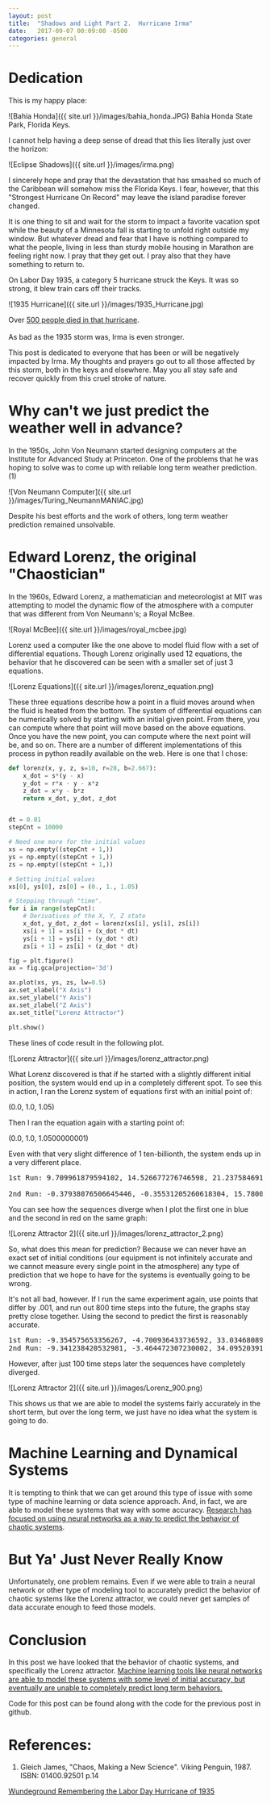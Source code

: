 ```yaml
---
layout: post
title:  "Shadows and Light Part 2.  Hurricane Irma"
date:   2017-09-07 00:09:00 -0500
categories: general
---
```


# Dedication

This is my happy place:

![Bahia Honda]({{ site.url }}/images/bahia_honda.JPG)
Bahia Honda State Park, Florida Keys.

I cannot help having a deep sense of dread that this lies literally just over the horizon:

![Eclipse Shadows]({{ site.url }}/images/irma.png)

I sincerely hope and pray that the devastation that has smashed so much of the Caribbean will somehow miss the Florida Keys.  I fear, however, that this "Strongest Hurricane On Record" may leave the island paradise forever changed.  

It is one thing to sit and wait for the storm to impact a favorite vacation spot while the beauty of a Minnesota fall is starting to unfold right outside my window.  But whatever dread and fear that I have is nothing compared to what the people, living in less than sturdy mobile housing in Marathon are feeling right now.  I pray that they get out.  I pray also that they have something to return to.  

On Labor Day 1935, a category 5 hurricane struck the Keys.  It was so strong, it blew train cars off their tracks. 

![1935 Hurricane]({{ site.url }}/images/1935_Hurricane.jpg)

Over [500 people died in that hurricane](https://www.wunderground.com/blog/JeffMasters/remembering-the-labor-day-hurricane-of-1935-in-the-florida-keys.html).<br><br>As bad as the 1935 storm was, Irma is even stronger.

This post is dedicated to everyone that has been or will be negatively impacted by Irma.  My thoughts and prayers go out to all those affected by this storm, both in the keys and elsewhere.  May you all stay safe and recover quickly from this cruel stroke of nature.

# Why can't we just predict the weather well in advance?

In the 1950s, John Von Neumann started designing computers at the Institute for Advanced Study at Princeton.  One of the problems that he was hoping to solve was to come up with reliable long term weather prediction.(1) 

![Von Neumann Computer]({{ site.url }}/images/Turing_NeumannMANIAC.jpg)


Despite his best efforts and the work of others, long term weather prediction remained unsolvable.  

# Edward Lorenz, the original "Chaostician"
In the 1960s, Edward Lorenz, a mathematician and meteorologist at MIT was attempting to model the dynamic flow of the atmosphere with a computer that was different from Von Neumann's; a Royal McBee.

![Royal McBee]({{ site.url }}/images/royal_mcbee.jpg)

Lorenz used a computer like the one above to model fluid flow with a set of differential equations.  Though Lorenz originally used 12 equations, the behavior that he discovered can be seen with a smaller set of just 3 equations.  

![Lorenz Equations]({{ site.url }}/images/lorenz_equation.png)

These three equations describe how a point in a fluid moves around when the fluid is heated from the bottom. The system of differential equations can be numerically solved by starting with an initial given point. From there, you can compute where that point will move based on the above equations. Once you have the new point, you can compute where the next point will be, and so on. There are a number of different implementations of this process in python readily available on the web.  Here is one that I chose:


```python
def lorenz(x, y, z, s=10, r=28, b=2.667):
    x_dot = s*(y - x)
    y_dot = r*x - y - x*z
    z_dot = x*y - b*z
    return x_dot, y_dot, z_dot


dt = 0.01
stepCnt = 10000

# Need one more for the initial values
xs = np.empty((stepCnt + 1,))
ys = np.empty((stepCnt + 1,))
zs = np.empty((stepCnt + 1,))

# Setting initial values
xs[0], ys[0], zs[0] = (0., 1., 1.05)

# Stepping through "time".
for i in range(stepCnt):
    # Derivatives of the X, Y, Z state
    x_dot, y_dot, z_dot = lorenz(xs[i], ys[i], zs[i])
    xs[i + 1] = xs[i] + (x_dot * dt)
    ys[i + 1] = ys[i] + (y_dot * dt)
    zs[i + 1] = zs[i] + (z_dot * dt)

fig = plt.figure()
ax = fig.gca(projection='3d')

ax.plot(xs, ys, zs, lw=0.5)
ax.set_xlabel("X Axis")
ax.set_ylabel("Y Axis")
ax.set_zlabel("Z Axis")
ax.set_title("Lorenz Attractor")

plt.show()
```
These lines of code result in the following plot.
 
![Lorenz Attractor]({{ site.url }}/images/lorenz_attractor.png)
 
What Lorenz discovered is that if he started with a slightly different initial position, the system would end up in a completely different spot.  To see this in action, I ran the Lorenz system of equations first with an initial point of:
  
(0.0, 1.0, 1.05)  

Then I ran the equation again with a starting point of:

(0.0, 1.0, 1.0500000001)

Even with that very slight difference of 1 ten-billionth, the system ends up in a very different place.

<pre>
1st Run: 9.709961879594102, 14.526677276746598, 21.237584691842496<br>
2nd Run: -0.37938076506645446, -0.35531205260618304, 15.78002362694307
</pre>

You can see how the sequences diverge when I plot the first one in blue and the second in red on the same graph:

![Lorenz Attractor 2]({{ site.url }}/images/lorenz_attractor_2.png)

So, what does this mean for prediction?  Because we can never have an exact set of initial conditions (our equipment is not infinitely accurate and we cannot measure every single point in the atmosphere) any type of prediction that we hope to have for the systems is eventually going to be wrong.

It's not all bad, however.  If I run the same experiment again, use points that differ by .001, and run out 800 time steps into the future, the graphs stay pretty close together.  Using the second to predict the first is reasonably accurate.

<pre>
1st Run: -9.354575653356267, -4.700936433736592, 33.034680891870465
2nd Run: -9.341238420532981, -3.464472307230002, 34.095203914473736
</pre>

However, after just 100 time steps later the sequences have completely diverged.

![Lorenz Attractor 2]({{ site.url }}/images/Lorenz_900.png)

This shows us that we are able to model the systems fairly accurately in the short term, but over the long term, we just have no idea what the system is going to do.

# Machine Learning and Dynamical Systems

It is tempting to think that we can get around this type of issue with some type of machine learning or data science approach.  And, in fact, we are able to model these systems that way with some accuracy.  [Research has focused on using neural networks as a way to predict the behavior of chaotic systems](http://journals.ametsoc.org/doi/pdf/10.1175/1520-0477%281998%29079%3C1855%3AANNMTP%3E2.0.CO%3B2).  

# But Ya' Just Never Really Know

Unfortunately, one problem remains.  Even if we were able to train a neural network or other type of modeling tool to accurately predict the behavior of chaotic systems like the Lorenz attractor, we could never get samples of data accurate enough to feed those models.

# Conclusion

In this post we have looked that the behavior of chaotic systems, and specifically the Lorenz attractor.  [Machine learning tools like neural networks are able to model these systems with some level of initial accuracy, but eventually are unable to completely predict long term behaviors.](http://ieeexplore.ieee.org/document/5761346/)

Code for this post can be found along with the code for the previous post in github.

# References:

1.  Gleich James, "Chaos, Making a New Science".  Viking Penguin, 1987.  ISBN: 01400.92501  p.14

[Wundeground Remembering the Labor Day Hurricane of 1935](https://www.wunderground.com/blog/JeffMasters/remembering-the-labor-day-hurricane-of-1935-in-the-florida-keys.html)



